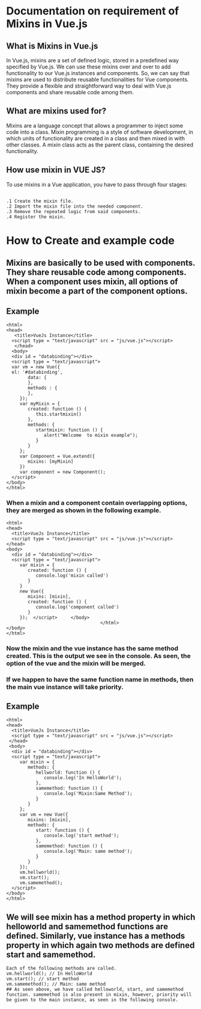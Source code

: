 
# Documentation on requirement of Mixins in Vue.js

##  What is  Mixins in Vue.js 
In Vue.js, mixins are a set of defined logic, stored in a predefined way specified by Vue.js. We can use these mixins over and over to add functionality to our Vue.js instances and components. So, we can say that mixins are used to distribute reusable functionalities for Vue components. They provide a flexible and straightforward way to deal with Vue.js components and share reusable code among them.

## What are mixins used for?

Mixins are a language concept that allows a programmer to inject some code into a class. Mixin programming is a style of software development, in which units of functionality are created in a class and then mixed in with other classes. A mixin class acts as the parent class, containing the desired functionality.
## How use mixin in VUE JS?

To use mixins in a Vue application, you have to pass through four stages:
 ##  
    .1 Create the mixin file.
    .2 Import the mixin file into the needed component.
    .3 Remove the repeated logic from said components.
    .4 Register the mixin.
# How to Create and example code
## Mixins are basically to be used with components. They share reusable code among components. When a component uses mixin, all options of mixin become a part of the component options.
## Example
    <html>
    <head>
       <title>VueJs Instance</title>
      <script type = "text/javascript" src = "js/vue.js"></script>
       </head>
      <body>
      <div id = "databinding"></div>
      <script type = "text/javascript">
      var vm = new Vue({
      el: '#databinding',
            data: {
            },
            methods : {
            },
         });
         var myMixin = {
            created: function () {
               this.startmixin()
            },
            methods: {
               startmixin: function () {
                  alert("Welcome  to mixin example");
               }
            }
         };
         var Component = Vue.extend({
            mixins: [myMixin]
         })
         var component = new Component();
      </script>
    </body>
    </html>																	
 ### When a mixin and a component contain overlapping options, they are merged as shown in the following example.
    <html>
    <head>
      <title>VueJs Instance</title>
      <script type = "text/javascript" src = "js/vue.js"></script>
    </head>
    <body>
      <div id = "databinding"></div>
      <script type = "text/javascript">
         var mixin = {
            created: function () {
               console.log('mixin called')
            }
         }
         new Vue({
            mixins: [mixin],
            created: function () {
               console.log('component called')
            }
         });  </script>     </body>
                                       </html>
    </body>
    </html>

### Now the mixin and the vue instance has the same method created. This is the output we see in the console. As seen, the option of the vue and the mixin will be merged.
 
 ### If we happen to have the same function name in methods, then the main vue instance will take priority.
## Example
 
    <html>
    <head>
      <title>VueJs Instance</title>
      <script type = "text/javascript" src = "js/vue.js"></script>
     </head>
     <body>
      <div id = "databinding"></div>
      <script type = "text/javascript">
         var mixin = {
            methods: {
               hellworld: function () {
                  console.log('In HelloWorld');
               },
               samemethod: function () {
                  console.log('Mixin:Same Method');
               }
            }
         };
         var vm = new Vue({
            mixins: [mixin],
            methods: {
               start: function () {
                  console.log('start method');
               },
               samemethod: function () {
                  console.log('Main: same method');
               }
            }
         });
         vm.hellworld();
         vm.start();
         vm.samemethod();
      </script>
    </body>
    </html>
## We will see mixin has a method property in which helloworld and samemethod functions are defined. Similarly, vue instance has a methods property in which again two methods are defined start and samemethod.
    Each of the following methods are called.
    vm.hellworld(); // In HelloWorld
    vm.start(); // start method
    vm.samemethod(); // Main: same method
    ## As seen above, we have called helloworld, start, and samemethod function. samemethod is also present in mixin, however, priority will be given to the main instance, as seen in the following console.
 
